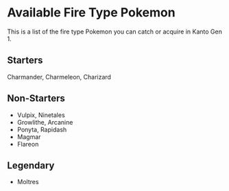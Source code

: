 # Available Fire Type Pokemon
This is a list of the fire type Pokemon you can catch or acquire in Kanto Gen 1.

## Starters
Charmander, Charmeleon, Charizard

## Non-Starters
- Vulpix, Ninetales
- Growlithe, Arcanine
- Ponyta, Rapidash
- Magmar
- Flareon 

## Legendary
- Moltres
